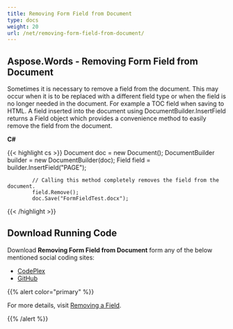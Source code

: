 ```yaml
---
title: Removing Form Field from Document
type: docs
weight: 20
url: /net/removing-form-field-from-document/
---
```


## **Aspose.Words - Removing Form Field from Document**
Sometimes it is necessary to remove a field from the document. This may occur when it is to be replaced with a different field type or when the field is no longer needed in the document. For example a TOC field when saving to HTML.
A field inserted into the document using DocumentBuilder.InsertField returns a Field object which provides a convenience method to easily remove the field from the document.

**C#**

{{< highlight cs >}}
            Document doc = new Document();
            DocumentBuilder builder = new DocumentBuilder(doc);
            Field field = builder.InsertField("PAGE");

            // Calling this method completely removes the field from the document.
            field.Remove();
            doc.Save("FormFieldTest.docx");
{{< /highlight >}}
## **Download Running Code**
Download **Removing Form Field from Document** form any of the below mentioned social coding sites:

- [CodePlex](https://asposenpoi.codeplex.com/downloads/get/1525855)
- [GitHub](https://github.com/asposewords/Aspose.Words-for-.NET/releases/download/Aspose.Words_Features_Missing_in_NPOI-v1.1/06.02-RemoveFormField.zip)

{{% alert color="primary" %}} 

For more details, visit [Removing a Field](http://www.aspose.com/docs/display/wordsnet/Removing+a+Field).

{{% /alert %}}
